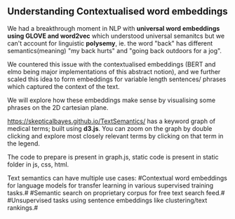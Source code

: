## Understanding Contextualised word embeddings

We had a breakthrough moment in NLP with **universal word embeddings using GLOVE and word2vec** which understood universal semanitcs but we can't account for linguistic **polysemy**, ie. the word "back" has different semantics(meaning) "my back hurts" and "going back outdoors for a jog".

We countered this issue with the contextualised embeddings (BERT and elmo being major implementations of this abstract notion), and we further scaled this idea to form embeddings for variable length sentences/ phrases which captured the context of the text.

We will explore how these embeddings make sense by visualising some phrases on the 2D cartesian plane.

https://skepticalbayes.github.io/TextSemantics/ has a keyword graph of medical terms; built using **d3.js**. You can zoom on the graph by
double clicking and explore most closely relevant terms by clicking on that term in the legend.

The code to prepare is present in graph.js, static code is present in static folder in js, css, html.

Text semantics can have multiple use cases:
#Contextual word embeddings for language models for transfer learning in various supervised training tasks.#
#Semantic search on proprietary corpus for free text search feed.#
#Unsupervised tasks using sentence embeddings like clustering/text rankings.#